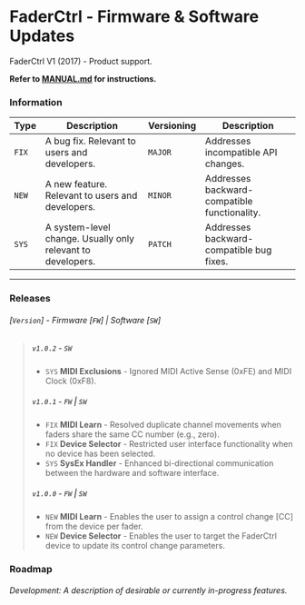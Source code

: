 # FaderCtrl - Firmware & Software Updates

FaderCtrl V1 (2017) - Product support. <p>
<strong> Refer to [MANUAL.md](MANUAL.md) for instructions. </strong>

### Information

| **Type** | **Description**                                             | **Versioning** | **Description**                              |
|----------|-------------------------------------------------------------|----------------|----------------------------------------------|
| `FIX`   | A bug fix. Relevant to users and developers.                | `MAJOR`        | Addresses incompatible API changes.          |
| `NEW`   | A new feature. Relevant to users and developers.            | `MINOR`        | Addresses backward-compatible functionality. |
| `SYS`   | A system-level change. Usually only relevant to developers. | `PATCH`        | Addresses backward-compatible bug fixes.     |

---
### Releases
<em><h6>[`Version`] - Firmware [`FW`]  | Software [`SW`]</h6></em>

> ##### `v1.0.2` - `SW`
> - `SYS` **MIDI Exclusions** - Ignored MIDI Active Sense (0xFE) and MIDI Clock (0xF8).
>
> ##### `v1.0.1` - `FW` | `SW`
> - `FIX` **MIDI Learn** - Resolved duplicate channel movements when faders share the same CC number (e.g., zero).
> - `FIX` **Device Selector** - Restricted user interface functionality when no device has been selected.
> - `SYS` **SysEx Handler** - Enhanced bi-directional communication between the hardware and software interface.
>
> ##### `v1.0.0` - `FW` | `SW`
> - `NEW` **MIDI Learn** - Enables the user to assign a control change [CC] from the device per fader.
> - `NEW` **Device Selector** - Enables the user to target the FaderCtrl device to update its control change parameters.

### Roadmap

<em><h6>Development: A description of desirable or currently in-progress features. </h6></em>
